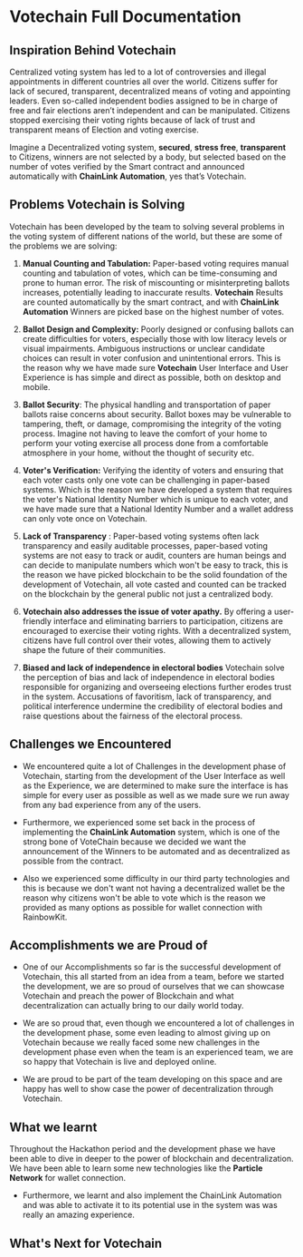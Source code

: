 # Votechain Full Documentation

## Inspiration Behind Votechain

Centralized voting system has led to a lot of controversies and illegal appointments in different countries all over the world. Citizens suffer for lack of secured, transparent, decentralized means of voting and appointing leaders. Even so-called independent bodies assigned to be in charge of free and fair elections aren’t independent and can be manipulated. Citizens stopped exercising their voting rights because of lack of trust and transparent means of Election and voting exercise.

Imagine a Decentralized voting system, **secured**, **stress free**, **transparent** to Citizens, winners are not selected by a body, but selected based on the number of votes verified by the Smart contract and announced automatically with **ChainLink Automation**, yes that’s Votechain.

## Problems Votechain is Solving

Votechain has been developed by the team to solving several problems in the voting system of different nations of the world, but these are some of the problems we are solving:

1. **Manual Counting and Tabulation:** Paper-based voting requires manual counting and tabulation of votes, which can be time-consuming and prone to human error. The risk of miscounting or misinterpreting ballots increases, potentially leading to inaccurate results. **Votechain** Results are counted automatically by the smart contract, and with **ChainLink Automation** Winners are picked base on the highest number of votes.

2. **Ballot Design and Complexity:** Poorly designed or confusing ballots can create difficulties for voters, especially those with low literacy levels or visual impairments. Ambiguous instructions or unclear candidate choices can result in voter confusion and unintentional errors. This is the reason why we have made sure **Votechain** User Interface and User Experience is has simple and direct as possible, both on desktop and mobile.

3. **Ballot Security**: The physical handling and transportation of paper ballots raise concerns about security. Ballot boxes may be vulnerable to tampering, theft, or damage, compromising the integrity of the voting process. Imagine not having to leave the comfort of your home to perform your voting exercise all process done from a comfortable atmosphere in your home, without the thought of security etc.

4. **Voter's Verification:** Verifying the identity of voters and ensuring that each voter casts only one vote can be challenging in paper-based systems. Which is the reason we have developed a system that requires the voter's National Identity Number which is unique to each voter, and we have made sure that a National Identity Number and a wallet address can only vote once on Votechain.

5. **Lack of Transparency** : Paper-based voting systems often lack transparency and easily auditable processes, paper-based voting systems are not easy to track or audit, counters are human beings and can decide to manipulate numbers which won't be easy to track, this is the reason we have picked blockchain to be the solid foundation of the development of Votechain, all vote casted and counted can be tracked on the blockchain by the general public not just a centralized body.

6. **Votechain also addresses the issue of voter apathy.** By offering a user-friendly interface and eliminating barriers to participation, citizens are encouraged to exercise their voting rights. With a decentralized system, citizens have full control over their votes, allowing them to actively shape the future of their communities.

7. **Biased and lack of independence in electoral bodies** Votechain solve the perception of bias and lack of independence in electoral bodies responsible for organizing and overseeing elections further erodes trust in the system. Accusations of favoritism, lack of transparency, and political interference undermine the credibility of electoral bodies and raise questions about the fairness of the electoral process.

## Challenges we Encountered

- We encountered quite a lot of Challenges in the development phase of Votechain, starting from the development of the User Interface as well as the Experience, we are determined to make sure the interface is has simple for every user as possible as well as we made sure we run away from any bad experience from any of the users.

- Furthermore, we experienced some set back in the process of implementing the **ChainLink Automation** system, which is one of the strong bone of VoteChain because we decided we want the announcement of the Winners to be automated and as decentralized as possible from the contract.

- Also we experienced some difficulty in our third party technologies and this is because we don't want not having a decentralized wallet be the reason why citizens won't be able to vote which is the reason we provided as many options as possible for wallet connection with RainbowKit.

## Accomplishments we are Proud of

- One of our Accomplishments so far is the successful development of Votechain, this all started from an idea from a team, before we started the development, we are so proud of ourselves that we can showcase Votechain and preach the power of Blockchain and what decentralization can actually bring to our daily world today.

- We are so proud that, even though we encountered a lot of challenges in the development phase, some even leading to almost giving up on Votechain because we really faced some new challenges in the development phase even when the team is an experienced team, we are so happy that Votechain is live and deployed online.

- We are proud to be part of the team developing on this space and are happy has well to show case the power of decentralization through Votechain.

## What we learnt

Throughout the Hackathon period and the development phase we have been able to dive in deeper to the power of blockchain and decentralization. We have been able to learn some new technologies like the **Particle Network** for wallet connection.

- Furthermore, we learnt and also implement the ChainLink Automation and was able to activate it to its potential use in the system was was really an amazing experience.

## What's Next for Votechain
